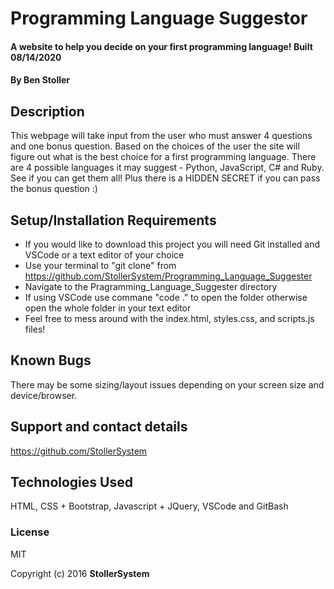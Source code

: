 # Programming Language Suggestor

#### A website to help you decide on your first programming language! Built 08/14/2020

#### By Ben Stoller

## Description

This webpage will take input from the user who must answer 4 questions and one bonus question. Based on the choices of the user the site will figure out what is the best choice for a first programming language. There are 4 possible languages it may suggest - Python, JavaScript, C# and Ruby. See if you can get them all! Plus there is a HIDDEN SECRET if you can pass the bonus question :)

## Setup/Installation Requirements

* If you would like to download this project you will need Git installed and VSCode or a text editor of your choice
* Use your terminal to "git clone" from https://github.com/StollerSystem/Programming_Language_Suggester 
* Navigate to the Pragramming_Language_Suggester directory
* If using VSCode use commane "code ." to open the folder otherwise open the whole folder in your text editor
* Feel free to mess around with the index.html, styles.css, and scripts.js files! 

## Known Bugs

There may be some sizing/layout issues depending on your screen size and device/browser.

## Support and contact details

https://github.com/StollerSystem

## Technologies Used

HTML, CSS + Bootstrap, Javascript + JQuery, VSCode and GitBash

### License

MIT

Copyright (c) 2016 **StollerSystem**


